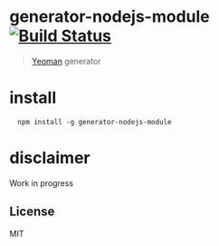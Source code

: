 # generator-nodejs-module [![Build Status](https://secure.travis-ci.org/ericmdantas/generator-nodejs-module.png?branch=master)](https://travis-ci.org/ericmdantas/generator-nodejs-module)

> [Yeoman](http://yeoman.io) generator

# install

```
  npm install -g generator-nodejs-module
```

# disclaimer

Work in progress

## License

MIT
